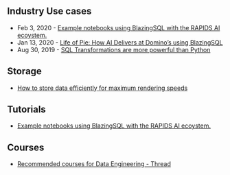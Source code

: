 ## Industry Use cases
- Feb 3, 2020 - [Example notebooks using BlazingSQL with the RAPIDS AI ecoystem.](https://github.com/BlazingDB/bsql-demos)
- Jan 13, 2020 - [Life of Pie: How AI Delivers at Domino’s using BlazingSQL](https://blogs.nvidia.com/blog/2020/01/13/dominos-pizza-ai/)
- Aug 30, 2019 - [SQL Transformations are more powerful than Python](https://towardsdatascience.com/python-vs-sql-comparison-for-data-pipelines-8ca727b34032)

## Storage
- [How to store data efficiently for maximum rendering speeds](https://datashader.org/user_guide/Performance.html)

## Tutorials
- [Example notebooks using BlazingSQL with the RAPIDS AI ecoystem.](https://github.com/BlazingDB/bsql-demos)

## Courses
- [Recommended courses for Data Engineering - Thread](https://twitter.com/beeonaposy/status/1225520511549091859)
